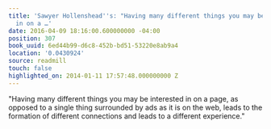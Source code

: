 ```yaml
---
title: 'Sawyer Hollenshead''s: "Having many different things you may be interested
  in on a …'
date: 2016-04-09 18:16:00.600000000 -04:00
position: 307
book_uuid: 6ed44b99-d6c8-452b-bd51-53220e8ab9a4
location: '0.0430924'
source: readmill
touch: false
highlighted_on: 2014-01-11 17:57:48.000000000 Z
---
```


"Having many different things you may be interested in on a page, as opposed to a single thing surrounded by ads as it is on the web, leads to the formation of different connections and leads to a different experience."